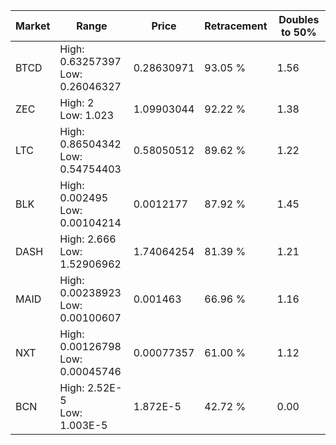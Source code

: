 | Market | Range | Price| Retracement | Doubles to 50% |
| --- | --- | --- | --- | --- |
| BTCD | High: 0.63257397<br />Low: 0.26046327 | 0.28630971 | 93.05 % | 1.56 |
| ZEC | High: 2<br />Low: 1.023 | 1.09903044 | 92.22 % | 1.38 |
| LTC | High: 0.86504342<br />Low: 0.54754403 | 0.58050512 | 89.62 % | 1.22 |
| BLK | High: 0.002495<br />Low: 0.00104214 | 0.0012177 | 87.92 % | 1.45 |
| DASH | High: 2.666<br />Low: 1.52906962 | 1.74064254 | 81.39 % | 1.21 |
| MAID | High: 0.00238923<br />Low: 0.00100607 | 0.001463 | 66.96 % | 1.16 |
| NXT | High: 0.00126798<br />Low: 0.00045746 | 0.00077357 | 61.00 % | 1.12 |
| BCN | High: 2.52E-5<br />Low: 1.003E-5 | 1.872E-5 | 42.72 % | 0.00 |
